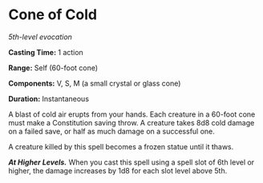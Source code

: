 <title>Cone of Cold</title>

# Cone of Cold

_5th-level evocation_

**Casting Time:** 1 action

**Range:** Self (60-foot cone)

**Components:** V, S, M (a small crystal or glass cone)

**Duration:** Instantaneous

A blast of cold air erupts from your hands.
Each creature in a 60-foot cone must make a
Constitution saving throw. A creature takes
8d8 cold damage on a failed save, or half as
much damage on a successful
one.

A creature killed by this spell becomes a
frozen statue until it thaws.

_**At Higher Levels.**_ When you cast this
spell using a spell slot of 6th level or
higher, the damage increases by 1d8 for each
slot level above 5th.

